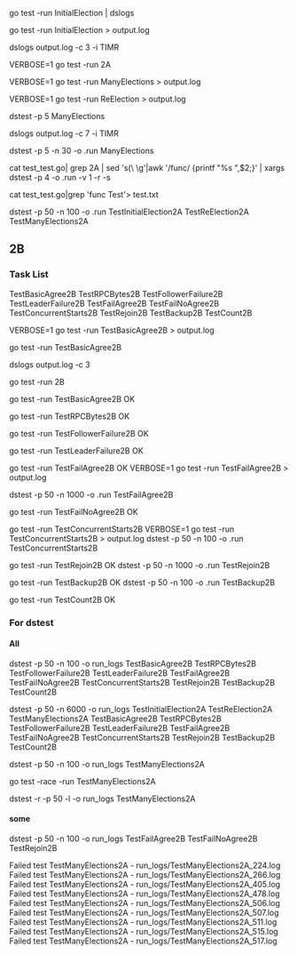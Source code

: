 go test -run InitialElection | dslogs

go test -run InitialElection > output.log

dslogs output.log -c 3 -i TIMR

VERBOSE=1 go test -run 2A 


VERBOSE=1 go test -run ManyElections > output.log

VERBOSE=1 go test -run ReElection > output.log

dstest -p 5 ManyElections

dslogs output.log -c 7 -i TIMR


dstest  -p 5 -n 30 -o .run ManyElections 


cat test_test.go| grep 2A | sed 's\(\ \g'|awk '/func/ {printf "%s ",$2;}' | xargs dstest -p 4 -o .run -v 1 -r  -s


cat test_test.go|grep 'func Test'> test.txt


dstest  -p 50 -n 100 -o .run TestInitialElection2A TestReElection2A TestManyElections2A


## 2B

### Task List

TestBasicAgree2B
TestRPCBytes2B
TestFollowerFailure2B
TestLeaderFailure2B
TestFailAgree2B
TestFailNoAgree2B
TestConcurrentStarts2B
TestRejoin2B
TestBackup2B
TestCount2B

VERBOSE=1 go test -run TestBasicAgree2B > output.log

go test -run TestBasicAgree2B

dslogs output.log -c 3

go test -run 2B

go test -run TestBasicAgree2B OK

go test -run TestRPCBytes2B OK

go test -run TestFollowerFailure2B OK

go test -run TestLeaderFailure2B OK

go test -run TestFailAgree2B OK
VERBOSE=1 go test -run TestFailAgree2B > output.log

dstest  -p 50 -n 1000 -o .run  TestFailAgree2B

go test -run TestFailNoAgree2B OK

go test -run TestConcurrentStarts2B
VERBOSE=1 go test -run TestConcurrentStarts2B > output.log
dstest  -p 50 -n 100 -o .run TestConcurrentStarts2B

go test -run TestRejoin2B OK
dstest  -p 50 -n 1000 -o .run TestRejoin2B

go test -run TestBackup2B OK
dstest  -p 50 -n 100 -o .run TestBackup2B

go test -run TestCount2B OK

### For dstest

#### All

dstest  -p 50 -n 100 -o run_logs TestBasicAgree2B TestRPCBytes2B TestFollowerFailure2B TestLeaderFailure2B TestFailAgree2B TestFailNoAgree2B TestConcurrentStarts2B TestRejoin2B TestBackup2B TestCount2B

dstest  -p 50 -n 6000 -o run_logs TestInitialElection2A TestReElection2A TestManyElections2A TestBasicAgree2B TestRPCBytes2B TestFollowerFailure2B TestLeaderFailure2B TestFailAgree2B TestFailNoAgree2B TestConcurrentStarts2B TestRejoin2B TestBackup2B TestCount2B


dstest  -p 50 -n 100 -o run_logs TestManyElections2A

go test -race -run TestManyElections2A

dstest -r -p 50 -l -o run_logs TestManyElections2A

#### some
dstest  -p 50 -n 100 -o run_logs  TestFailAgree2B TestFailNoAgree2B TestRejoin2B


Failed test TestManyElections2A - run_logs/TestManyElections2A_224.log
Failed test TestManyElections2A - run_logs/TestManyElections2A_266.log
Failed test TestManyElections2A - run_logs/TestManyElections2A_405.log
Failed test TestManyElections2A - run_logs/TestManyElections2A_478.log
Failed test TestManyElections2A - run_logs/TestManyElections2A_506.log
Failed test TestManyElections2A - run_logs/TestManyElections2A_507.log
Failed test TestManyElections2A - run_logs/TestManyElections2A_511.log
Failed test TestManyElections2A - run_logs/TestManyElections2A_515.log
Failed test TestManyElections2A - run_logs/TestManyElections2A_517.log
